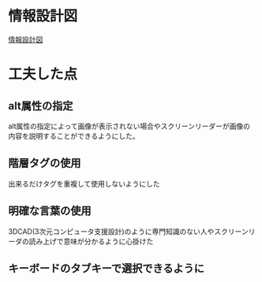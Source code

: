 # 情報設計図
[情報設計図](https://github.com/kouexo/kousaka/blob/main/%E3%83%9B%E3%83%BC%E3%83%A0%E3%83%9A%E3%83%BC%E3%82%B8%E6%83%85%E5%A0%B1%E8%A8%AD%E8%A8%88.pdf)
# 工夫した点
## alt属性の指定
alt属性の指定によって画像が表示されない場合やスクリーンリーダーが画像の内容を説明することができるようにした。<br>
## 階層タグの使用
出来るだけタグを重複して使用しないようにした
## 明確な言葉の使用
3DCAD(3次元コンピュータ支援設計)のように専門知識のない人やスクリーンリーダの読み上げで意味が分かるように心掛けた
## キーボードのタブキーで選択できるように
